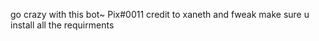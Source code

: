 go crazy with this bot~ Pix#0011
credit to xaneth and fweak
make sure u install all the requirments
